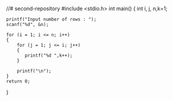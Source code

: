 //# second-repository
#include <stdio.h>
int main()
{
    int i, j, n,k=1;

    printf("Input number of rows : ");
    scanf("%d", &n);

    for (i = 1; i <= n; i++)
    {
        for (j = 1; j <= i; j++)
        {
           printf("%d ",k++); 
        }
        
        printf("\n");
    }
    return 0;
}
